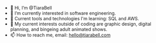 - 👋 Hi, I’m @TiaraBell
- 👀 I’m currently interested in software engineering.
- 🌱 Current tools and technologies I'm learning: SQL and AWS. 
- 💞️ My current interests outside of coding are graphic design, digital planning, and bingeing adult animated shows.
- 📫 How to reach me, email: hello@tiarabell.com 
